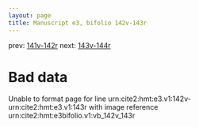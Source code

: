 ```yaml
---
layout: page
title: Manuscript e3, bifolio 142v-143r
---
```


prev: [141v-142r](../141v-142r/) next: [143v-144r](../143v-144r/)

# Bad data

Unable to format page for line urn:cite2:hmt:e3.v1:142v-urn:cite2:hmt:e3.v1:143r with image reference urn:cite2:hmt:e3bifolio.v1:vb_142v_143r
